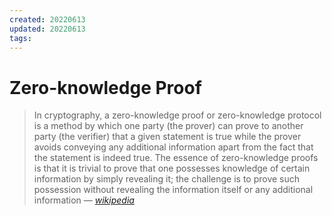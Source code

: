 ```yaml
---
created: 20220613
updated: 20220613
tags:
---
```


# Zero-knowledge Proof

> In cryptography, a zero-knowledge proof or zero-knowledge protocol is a method by which one party (the prover) can prove to another party (the verifier) that a given statement is true while the prover avoids conveying any additional information apart from the fact that the statement is indeed true. The essence of zero-knowledge proofs is that it is trivial to prove that one possesses knowledge of certain information by simply revealing it; the challenge is to prove such possession without revealing the information itself or any additional information
> &mdash; <cite>[wikipedia][1]</cite>

[1]: https://en.wikipedia.org/wiki/zero-knowledge_proof
